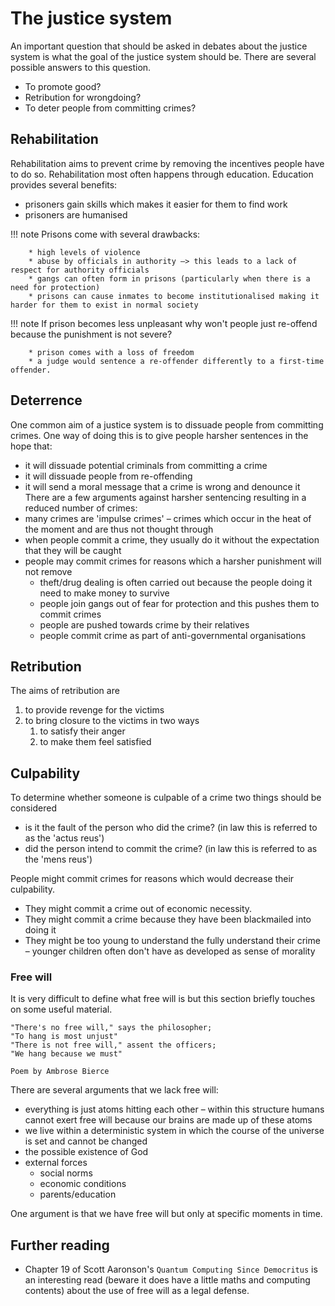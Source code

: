 # The justice system
An important question that should be asked in debates about the justice system is what the goal of the justice system should be. There are several possible answers to this question.

* To promote good?
* Retribution for wrongdoing?
* To deter people from committing crimes?

## Rehabilitation

Rehabilitation aims to prevent crime by removing the incentives people have to do so. Rehabilitation most often happens through education. Education provides several benefits:

* prisoners gain skills which makes it easier for them to find work
* prisoners are humanised

!!! note
    Prisons come with several drawbacks:
    
        * high levels of violence
        * abuse by officials in authority –> this leads to a lack of respect for authority officials
        * gangs can often form in prisons (particularly when there is a need for protection)
        * prisons can cause inmates to become institutionalised making it harder for them to exist in normal society
        
!!! note
    If prison becomes less unpleasant why won't people just re-offend because the punishment is not severe?
    
        * prison comes with a loss of freedom
        * a judge would sentence a re-offender differently to a first-time offender. 
    
## Deterrence
One common aim of a justice system is to dissuade people from committing crimes. One way of doing this is to give people harsher sentences in the hope that:

* it will dissuade potential criminals from committing a crime
* it will dissuade people from re-offending
* it will send a moral message that a crime is wrong and denounce it
There are a few arguments against harsher sentencing resulting in a reduced number of crimes:
* many crimes are 'impulse crimes' – crimes which occur in the heat of the moment and are thus not thought through
* when people commit a crime, they usually do it without the expectation that they will be caught
* people may commit crimes for reasons which a harsher punishment will not remove
    * theft/drug dealing is often carried out because the people doing it need to make money to survive
    * people join gangs out of fear for protection and this pushes them to commit crimes
    * people are pushed towards crime by their relatives
    * people commit crime as part of anti-governmental organisations


## Retribution
The aims of retribution are
1. to provide revenge for the victims
2. to bring closure to the victims in two ways
    1. to satisfy their anger
    2. to make them feel satisfied


## Culpability
To determine whether someone is culpable of a crime two things should be considered

* is it the fault of the person who did the crime? (in law this is referred to as the 'actus reus')
* did the person intend to commit the crime? (in law this is referred to as the 'mens reus')

People might commit crimes for reasons which would decrease their culpability.

* They might commit a crime out of economic necessity.
* They might commit a crime because they have been blackmailed into doing it
* They might be too young to understand the fully understand their crime – younger children often don't have as developed as sense of morality

### Free will
It is very difficult to define what free will is but this section briefly touches on some useful material.
```
"There's no free will," says the philosopher;
"To hang is most unjust"
"There is not free will," assent the officers;
"We hang because we must"
```
`Poem by Ambrose Bierce`

There are several arguments that we lack free will:
* everything is just atoms hitting each other – within this structure humans cannot exert free will because our brains are made up of these atoms
* we live within a deterministic system in which the course of the universe is set and cannot be changed
* the possible existence of God
* external forces
    * social norms
    * economic conditions
    * parents/education
    
One argument is that we have free will but only at specific moments in time. 

## Further reading
* Chapter 19 of Scott Aaronson's `Quantum Computing Since Democritus` is an interesting read (beware it does have a little maths and computing contents) about the use of free will as a legal defense. 
